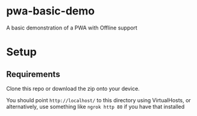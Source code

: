 # pwa-basic-demo
A basic demonstration of a PWA with Offline support

# Setup

## Requirements

Clone this repo or download the zip onto your device.

You should point `http://localhost/` to this directory using VirtualHosts, or alternatively, use something like `ngrok http 80` if you have that installed
